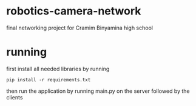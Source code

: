 # robotics-camera-network
final networking project for Cramim Binyamina high school

# running
first install all needed libraries by running
```
pip install -r requirements.txt
```
then run the application by running main.py on the server followed by the clients

